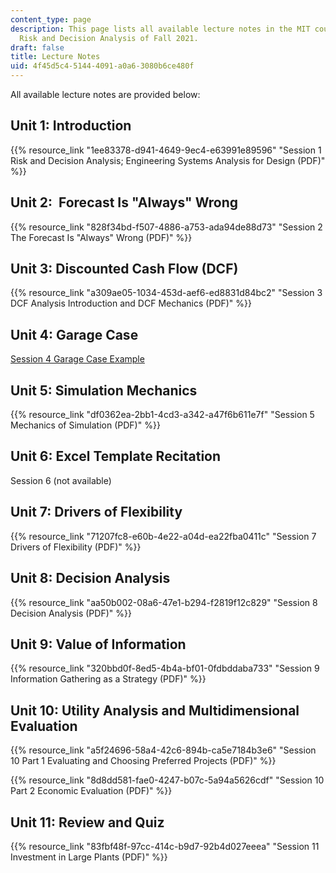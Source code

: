 ```yaml
---
content_type: page
description: This page lists all available lecture notes in the MIT course IDS.333
  Risk and Decision Analysis of Fall 2021.
draft: false
title: Lecture Notes
uid: 4f45d5c4-5144-4091-a0a6-3080b6ce480f
---
```

All available lecture notes are provided below:

## Unit 1: Introduction

{{% resource_link "1ee83378-d941-4649-9ec4-e63991e89596" "Session 1 Risk and Decision Analysis; Engineering Systems Analysis for Design (PDF)" %}}

## Unit 2:  Forecast Is "Always" Wrong

{{% resource_link "828f34bd-f507-4886-a753-ada94de88d73" "Session 2 The Forecast Is \"Always\" Wrong (PDF)" %}}

## Unit 3: Discounted Cash Flow (DCF)

{{% resource_link "a309ae05-1034-453d-aef6-ed8831d84bc2" "Session 3 DCF Analysis Introduction and DCF Mechanics (PDF)" %}}

## Unit 4: Garage Case

[Session 4 Garage Case Example](https://web.mit.edu/deweck/Public/Alstom/deNeufville_et_al_2006.pdf)

## Unit 5: Simulation Mechanics

{{% resource_link "df0362ea-2bb1-4cd3-a342-a47f6b611e7f" "Session 5 Mechanics of Simulation (PDF)" %}}

## Unit 6: Excel Template Recitation

Session 6 (not available)

## Unit 7: Drivers of Flexibility

{{% resource_link "71207fc8-e60b-4e22-a04d-ea22fba0411c" "Session 7 Drivers of Flexibility (PDF)" %}}

## Unit 8: Decision Analysis

{{% resource_link "aa50b002-08a6-47e1-b294-f2819f12c829" "Session 8 Decision Analysis (PDF)" %}}

## Unit 9: Value of Information 

{{% resource_link "320bbd0f-8ed5-4b4a-bf01-0fdbddaba733" "Session 9 Information Gathering as a Strategy (PDF)" %}}

## Unit 10: Utility Analysis and Multidimensional Evaluation

{{% resource_link "a5f24696-58a4-42c6-894b-ca5e7184b3e6" "Session 10 Part 1 Evaluating and Choosing Preferred Projects (PDF)" %}}

{{% resource_link "8d8dd581-fae0-4247-b07c-5a94a5626cdf" "Session 10 Part 2 Economic Evaluation (PDF)" %}}

## Unit 11: Review and Quiz

{{% resource_link "83fbf48f-97cc-414c-b9d7-92b4d027eeea" "Session 11 Investment in Large Plants (PDF)" %}}